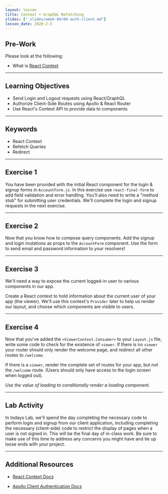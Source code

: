 ```yaml
---
layout: lesson
title: Context + GraphQL Refetching
slides: ["_slides/week-04/04-auth-client.md"]
lesson_date: 2020-2-5
---
```


## Pre-Work

Please look at the following:

- What is [React Context](https://reactjs.org/docs/context.html)

---

## Learning Objectives

- Send Login and Logout requests using React/GraphQL
- Authorize Client-Side Routes using Apollo & React Router
- Use React's Context API to provide data to components

---

## Keywords

- React Context
- Refetch Queries
- Redirect

---

## Exercise 1

You have been provided with the initial React component for the login & signup forms in `AccountForm.js`.
In this exercise use `react-final-form` to add field validation and error handling. You'll also need to write a "method stub"
for submitting user credentials. We'll complete the login and signup requests in the next exercise.

---

## Exercise 2

Now that you know how to compose query components. Add the signup and login mutations as props to the `AccountForm` component. Use the form to send email and password information to your resolvers!

---

## Exercise 3

We'll need a way to expose the current logged-in user to various components in our app.

Create a React context to hold information about the current user of your app (the viewer).
We'll use this context's `Provider` later to help us render our layout,
and choose which components are visible to users.

---

## Exercise 4

Now that you've added the `<ViewerContext.Consumer>` to your `Layout.js` file, write some code to check for the existence of `viewer`. If there is no `viewer` your router should only render the welcome page, and redirect all other routes to `/welcome`.

If there is a `viewer`, render the complete set of routes for your app, but _not_ the `/welcome` route. (Users should only have access to the login screen when logged out).

_Use the value of loading to conditionally render a loading component._

---

## Lab Activity

In todays Lab, we'll spend the day completing the necessary code to perform login and signup from our
client application, including completing the necessary (client-side) code to restrict the display of pages
when a user is not signed in. This will be the final day of in-class work. Be sure to make use of this time to address any concerns you might have and tie up loose ends with your project.

---

## Additional Resources

- [React Context Docs](https://reactjs.org/docs/context.html)

- [Apollo Client Authentication Docs](https://www.apollographql.com/docs/react/recipes/authentication.html)
